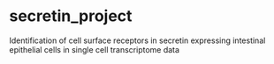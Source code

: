 # secretin_project
Identification of cell surface receptors in secretin expressing intestinal epithelial cells in single cell transcriptome data
